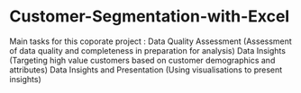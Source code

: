 # Customer-Segmentation-with-Excel
Main tasks for this coporate project :  Data Quality Assessment (Assessment of data quality and completeness in preparation for analysis) Data Insights (Targeting high value customers based on customer demographics and attributes) Data Insights and Presentation (Using visualisations to present insights)
